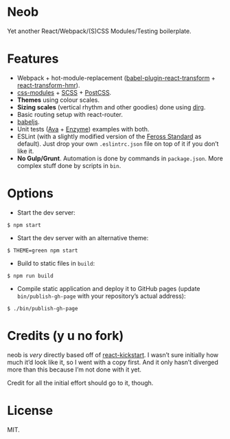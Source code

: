 # Neob

Yet another React/Webpack/(S)CSS Modules/Testing boilerplate.

# Features

* Webpack + hot-module-replacement ([babel-plugin-react-transform](https://github.com/gaearon/babel-plugin-react-transform) + [react-transform-hmr](https://github.com/gaearon/react-transform-hmr)).
* [css-modules](https://github.com/css-modules/css-modules/) + [SCSS](https://github.com/jtangelder/sass-loader) + [PostCSS](https://github.com/postcss/postcss).
* **Themes** using colour scales.
* **Sizing scales** (vertical rhythm and other goodies) done using [dirg](https://github.com/juliocesar/dirg).
* Basic routing setup with react-router.
* [babeljs](https://babeljs.io/).
* Unit tests ([Ava](https://github.com/avajs/ava/) + [Enzyme](http://airbnb.io/enzyme/)) examples with both.
* ESLint (with a slightly modified version of the [Feross Standard](https://github.com/feross/standard) as default). Just drop your own `.eslintrc.json` file on top of it if you don’t like it.
* **No Gulp/Grunt**. Automation is done by commands in `package.json`. More complex stuff done by scripts in `bin`.

# Options

* Start the dev server:

```
$ npm start
```

* Start the dev server with an alternative theme:

```
$ THEME=green npm start
```

* Build to static files in `build`:

```
$ npm run build
```

* Compile static application and deploy it to GitHub pages (update `bin/publish-gh-page` with your repository’s actual address):

```
$ ./bin/publish-gh-page
```

# Credits (y u no fork)

neob is *very* directly based off of [react-kickstart](https://github.com/vesparny/react-kickstart). I wasn’t sure initially how much it’d look like it, so I went with a copy first. And it only hasn’t diverged more than this because I’m not done with it yet.

Credit for all the initial effort should go to it, though.

# License

MIT.
